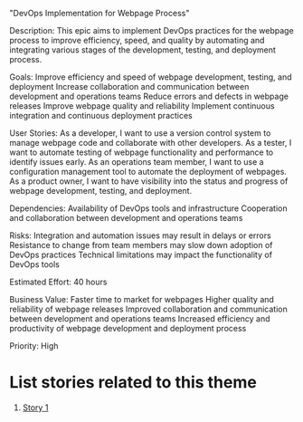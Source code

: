 "DevOps Implementation for Webpage Process"

Description: This epic aims to implement DevOps practices for the webpage process to improve efficiency, speed, 
and quality by automating and integrating various stages of the development, testing, and deployment process.

Goals: 
    Improve efficiency and speed of webpage development, testing, and deployment
    Increase collaboration and communication between development and operations teams
    Reduce errors and defects in webpage releases
    Improve webpage quality and reliability
    Implement continuous integration and continuous deployment practices

User Stories: 
    As a developer, I want to use a version control system to manage webpage code and collaborate with other developers.
    As a tester, I want to automate testing of webpage functionality and performance to identify issues early.
    As an operations team member, I want to use a configuration management tool to automate the deployment of webpages.
    As a product owner, I want to have visibility into the status and progress of webpage development, testing, and deployment.

Dependencies: 
    Availability of DevOps tools and infrastructure
    Cooperation and collaboration between development and operations teams

Risks: 
    Integration and automation issues may result in delays or errors
    Resistance to change from team members may slow down adoption of DevOps practices
    Technical limitations may impact the functionality of DevOps tools

Estimated Effort: 40 hours

Business Value:
    Faster time to market for webpages
    Higher quality and reliability of webpage releases
    Improved collaboration and communication between development and operations teams
    Increased efficiency and productivity of webpage development and deployment process

Priority: High

# List stories related to this theme
1. [Story 1](documentation/templates/theme/initiatives/epics/stories/story_template.md)